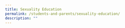 ```yaml
---
title: Sexuality Education
permalink: /students-and-parents/sexuality-education/
description: ""
---
```

